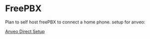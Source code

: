 # FreePBX

Plan to self host freePBX to connect a home phone. 
setup for anveo: 

[Anveo Direct Setup](https://community.freepbx.org/t/anveo-direct-setup/68522/2)